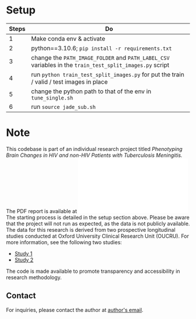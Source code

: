 # Setup
| Steps | Do                                                                                                         |
|-------|------------------------------------------------------------------------------------------------------------|
| 1     | Make conda env & activate                                                                                  |
| 2     | python==3.10.6; `pip install -r requirements.txt`                                                          |
| 3     | change the `PATH_IMAGE_FOLDER` and `PATH_LABEL_CSV` variables in the `train_test_split_images.py` script |
| 4     | run `python train_test_split_images.py` for put the train / valid / test images in place                   |
| 5     | change the python path to that of the env in `tune_single.sh`                                              |
| 6     | run `source jade_sub.sh`                                                                                   |

# Note
This codebase is part of an individual research project titled *Phenotyping Brain Changes in HIV and non-HIV Patients with Tuberculosis Meningitis.* 
The PDF report is available at ![here](assets/report.pdf)
The starting process is detailed in the setup section above. Please be aware that the project will not run as expected, as the data is not publicly available. The data for this research is derived from two prospective longitudinal studies conducted at Oxford University Clinical Research Unit (OUCRU). For more information, see the following two studies:
- [Study 1](https://doi.org/10.12688/wellcomeopenres.14007.1)
- [Study 2](https://doi.org/10.12688/wellcomeopenres.14006.2)

The code is made available to promote transparency and accessibility in research methodology.

## Contact
For inquiries, please contact the author at [author's email](mailto:don_yin@kcl.ac.uk).
